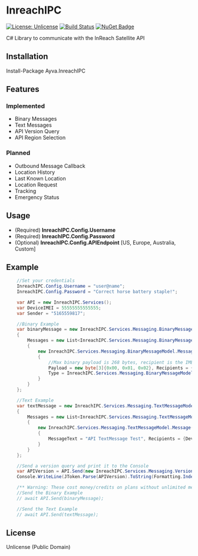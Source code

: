 # InreachIPC
[![License: Unlicense](https://img.shields.io/badge/license-Unlicense-blue.svg)](http://unlicense.org/)
[![Build Status](https://dev.azure.com/AyvaLimited/InreachIPC/_apis/build/status/Nick-W.InreachIPC?branchName=master)](https://dev.azure.com/AyvaLimited/InreachIPC/_build/latest?definitionId=1&branchName=master)
[![NuGet Badge](https://buildstats.info/nuget/Ayva.InreachIPC)](https://www.nuget.org/packages/Ayva.InreachIPC/)

C# Library to communicate with the InReach Satellite API

## Installation
Install-Package Ayva.InreachIPC

## Features
### Implemented
* Binary Messages
* Text Messages
* API Version Query
* API Region Selection
### Planned
* Outbound Message Callback
* Location History
* Last Known Location
* Location Request
* Tracking
* Emergency Status

## Usage
* (Required) **InreachIPC.Config.Username**
* (Required) **InreachIPC.Config.Password**
* (Optional) **InreachIPC.Config.APIEndpoint** [US, Europe, Australia, Custom]

## Example
```C#
    //Set your credentials
    InreachIPC.Config.Username = "user@name";
    InreachIPC.Config.Password = "Correct horse battery staple!";

    var API = new InreachIPC.Services();
    var DeviceIMEI = 55555555555555;
    var Sender = "5165559817";

    //Binary Example
    var binaryMessage = new InreachIPC.Services.Messaging.BinaryMessageModel()
    {
        Messages = new List<InreachIPC.Services.Messaging.BinaryMessageModel.Message>()
        {
            new InreachIPC.Services.Messaging.BinaryMessageModel.Message()
            {
                //Max binary payload is 268 bytes, recipient is the IMEI
                Payload = new byte[3]{0x00, 0x01, 0x02}, Recipients = {DeviceIMEI},
                Type = InreachIPC.Services.Messaging.BinaryMessageModel.Message.BinaryTypeModel.Generic
            }
        }
    };

    //Text Example
    var textMessage = new InreachIPC.Services.Messaging.TextMessageModel()
    {
        Messages = new List<InreachIPC.Services.Messaging.TextMessageModel.Message>()
        {
            new InreachIPC.Services.Messaging.TextMessageModel.Message()
            {
                MessageText = "API TextMessage Test", Recipients = {DeviceIMEI}, Sender = Sender, Timestamp = DateTime.UtcNow
            }
        }
    };

    //Send a version query and print it to the Console
    var APIVersion = API.Send(new InreachIPC.Services.Messaging.VersionModel()).Result.Content.ReadAsStringAsync().Result;
    Console.WriteLine(JToken.Parse(APIVersion).ToString(Formatting.Indented));

    /** Warning: These cost money/credits on plans without unlimited messaging **/
    //Send the Binary Example
    // await API.Send(binaryMessage);

    //Send the Text Example
    // await API.Send(textMessage);
```

## License
Unlicense (Public Domain)
